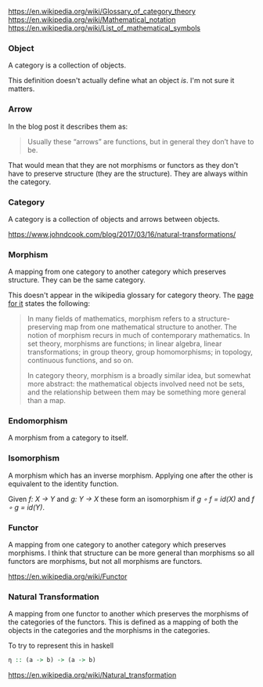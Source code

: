 https://en.wikipedia.org/wiki/Glossary_of_category_theory
https://en.wikipedia.org/wiki/Mathematical_notation
https://en.wikipedia.org/wiki/List_of_mathematical_symbols

### Object

A category is a collection of objects.

This definition doesn't actually define what an object _is_.
I'm not sure it matters.

### Arrow

In the blog post it describes them as:

> Usually these “arrows” are functions, but in general they don’t have to be.

That would mean that they are not morphisms or functors as they don't have to preserve structure (they are the structure).
They are always within the category.

### Category

A category is a collection of objects and arrows between objects.

https://www.johndcook.com/blog/2017/03/16/natural-transformations/

### Morphism

A mapping from one category to another category which preserves structure.
They can be the same category.

This doesn't appear in the wikipedia glossary for category theory.
The [page for it](https://en.wikipedia.org/wiki/Morphism) states the following:

> In many fields of mathematics, morphism refers to a structure-preserving map from one mathematical structure to another. The notion of morphism recurs in much of contemporary mathematics. In set theory, morphisms are functions; in linear algebra, linear transformations; in group theory, group homomorphisms; in topology, continuous functions, and so on.
>
> In category theory, morphism is a broadly similar idea, but somewhat more abstract: the mathematical objects involved need not be sets, and the relationship between them may be something more general than a map.

### Endomorphism

A morphism from a category to itself.

### Isomorphism

A morphism which has an inverse morphism.
Applying one after the other is equivalent to the identity function.

Given _f: X → Y_ and _g: Y → X_ these form an isomorphism if _g ∘ f = id(X)_ and _f ∘ g = id(Y)_.

### Functor

A mapping from one category to another category which preserves morphisms.
I think that structure can be more general than morphisms so all functors are morphisms, but not all morphisms are functors.

https://en.wikipedia.org/wiki/Functor

### Natural Transformation

A mapping from one functor to another which preserves the morphisms of the categories of the functors.
This is defined as a mapping of both the objects in the categories and the morphisms in the categories.

To try to represent this in haskell

```haskell
η :: (a -> b) -> (a -> b)
```

https://en.wikipedia.org/wiki/Natural_transformation
